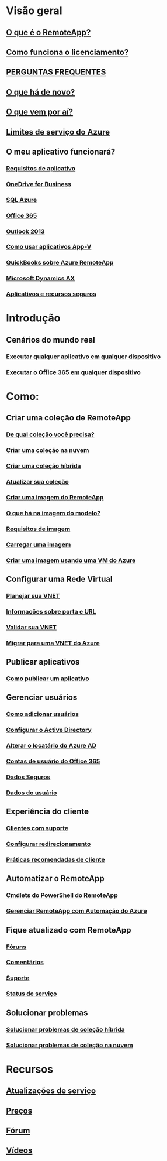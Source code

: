 # Visão geral
## [O que é o RemoteApp?](remoteapp-whatis.md)
## [Como funciona o licenciamento?](remoteapp-licensing.md)
## [PERGUNTAS FREQUENTES](remoteapp-faq.md)
## [O que há de novo?](remoteapp-whatsnew.md)
## [O que vem por aí?](remoteapp-roadmap.md)
## [Limites de serviço do Azure](../azure-subscription-service-limits.md)
## O meu aplicativo funcionará?
### [Requisitos de aplicativo](remoteapp-appreqs.md)
### [OneDrive for Business](remoteapp-onedrive.md)
### [SQL Azure](remoteapp-sql.md)
### [Office 365](remoteapp-o365.md)
### [Outlook 2013](remoteapp-outlook.md)
### [Como usar aplicativos App-V](remoteapp-appv.md)
### [QuickBooks sobre Azure RemoteApp](remoteapp-quickbooks.md)
### [Microsoft Dynamics AX](https://mbs.microsoft.com/customersource/global/ax/learning/documentation/msdax2012r3azremappprg)
### [Aplicativos e recursos seguros](remoteapp-secure.md)


# Introdução
## Cenários do mundo real
### [Executar qualquer aplicativo em qualquer dispositivo](remoteapp-anyapp.md)
### [Executar o Office 365 em qualquer dispositivo](remoteapp-tutorial-o365anywhere.md)

# Como:

## Criar uma coleção de RemoteApp
### [De qual coleção você precisa?](remoteapp-collections.md)
### [Criar uma coleção na nuvem](remoteapp-create-cloud-deployment.md)
### [Criar uma coleção híbrida](remoteapp-create-hybrid-deployment.md)
### [Atualizar sua coleção](remoteapp-update.md)
### [Criar uma imagem do RemoteApp](remoteapp-imageoptions.md)
### [O que há na imagem do modelo?](remoteapp-images.md)
### [Requisitos de imagem](remoteapp-imagereqs.md)
### [Carregar uma imagem](remoteapp-uploadimage.md)
### [Criar uma imagem usando uma VM do Azure](remoteapp-image-on-azurevm.md)
## Configurar uma Rede Virtual
### [Planejar sua VNET](remoteapp-planvnet.md)
### [Informações sobre porta e URL](remoteapp-ports.md)
### [Validar sua VNET](remoteapp-vnet.md)
### [Migrar para uma VNET do Azure](remoteapp-migratevnet.md)
## Publicar aplicativos
### [Como publicar um aplicativo](remoteapp-publish.md)
## Gerenciar usuários
### [Como adicionar usuários](remoteapp-user.md)
### [Configurar o Active Directory](remoteapp-ad.md)
### [Alterar o locatário do Azure AD](remoteapp-changetenant.md)
### [Contas de usuário do Office 365](remoteapp-o365user.md)
### [Dados Seguros](remoteapp-secureaccess.md)
### [Dados do usuário](remoteapp-upd.md)
## Experiência do cliente
### [Clientes com suporte](remoteapp-clients.md)
### [Configurar redirecionamento](remoteapp-redirection.md)
### [Práticas recomendadas de cliente](remoteapp-clientbestpractices.md)
## Automatizar o RemoteApp
### [Cmdlets do PowerShell do RemoteApp](remoteapp-tutorial-arawithpowershell.md)
### [Gerenciar RemoteApp com Automação do Azure](automation-manage-remote-app.md)
## Fique atualizado com RemoteApp
### [Fóruns](http://feedback.azure.com/forums/247748-azure-remoteapp)
### [Comentários](http://feedback.azure.com/forums/247748-azure-remoteapp)
### [Suporte](https://azure.microsoft.com/support/plans/)
### [Status de serviço](https://azure.microsoft.com/status/)
## Solucionar problemas
### [Solucionar problemas de coleção híbrida](remoteapp-hybridtrouble.md)
### [Solucionar problemas de coleção na nuvem](remoteapp-cloudtrouble.md)

# Recursos
## [Atualizações de serviço](https://azure.microsoft.com/updates/?product=remoteapp)
## [Preços](https://azure.microsoft.com/pricing/details/remoteapp/)
## [Fórum](https://social.msdn.microsoft.com/Forums/home?forum=AzureRemoteApp)
## [Vídeos](https://azure.microsoft.com/documentation/videos/index/?services=remoteapp)


<!--HONumber=Nov16_HO4-->


